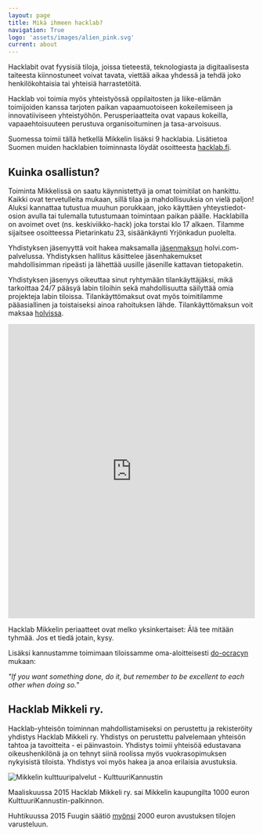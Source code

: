 ```yaml
---
layout: page
title: Mikä ihmeen hacklab?
navigation: True
logo: 'assets/images/alien_pink.svg'
current: about
---
```


Hacklabit ovat fyysisiä tiloja, joissa tieteestä, teknologiasta ja digitaalisesta taiteesta kiinnostuneet voivat tavata, viettää aikaa yhdessä ja tehdä joko henkilökohtaisia tai yhteisiä harrastetöitä.

Hacklab voi toimia myös yhteistyössä oppilaitosten ja liike-elämän toimijoiden kanssa tarjoten paikan vapaamuotoiseen kokeilemiseen ja innovatiiviseen yhteistyöhön. Perusperiaatteita ovat vapaus kokeilla, vapaaehtoisuuteen perustuva organisoituminen ja tasa-arvoisuus.

Suomessa toimii tällä hetkellä Mikkelin lisäksi 9 hacklabia. Lisätietoa Suomen muiden hacklabien toiminnasta löydät osoitteesta [hacklab.fi](http://hacklab.fi/).

## Kuinka osallistun?

Toiminta Mikkelissä on saatu käynnistettyä ja omat toimitilat on hankittu. Kaikki ovat tervetulleita mukaan, sillä tilaa ja mahdollisuuksia on vielä paljon! Aluksi kannattaa tutustua muuhun porukkaan, joko käyttäen yhteystiedot-osion avulla tai tulemalla tutustumaan toimintaan paikan päälle. Hacklabilla on avoimet ovet (ns. keskiviikko-hack) joka torstai klo 17 alkaen. Tilamme sijaitsee osoitteessa Pietarinkatu 23, sisäänkäynti Yrjönkadun puolelta.

Yhdistyksen jäsenyyttä voit hakea maksamalla <a href="https://holvi.com/shop/hacklabmikkeli/product/8b2a67ea30ddcc96eaac32c7333f3d2c/">jäsenmaksun</a> holvi.com-palvelussa. Yhdistyksen hallitus käsittelee jäsenhakemukset mahdollisimman ripeästi ja lähettää uusille jäsenille kattavan tietopaketin.

Yhdistyksen jäsenyys oikeuttaa sinut ryhtymään tilankäyttäjäksi, mikä tarkoittaa 24/7 pääsyä labin tiloihin sekä mahdollisuutta säilyttää omia projekteja labin tiloissa. Tilankäyttömaksut ovat myös toimitilamme pääasiallinen ja toistaiseksi ainoa rahoituksen lähde. Tilankäyttömaksun voit maksaa <a href="https://holvi.com/shop/hacklabmikkeli/">holvissa</a>.

<iframe src="https://www.google.com/maps/embed?pb=!1m0!3m2!1sfi!2sfi!4v1444644168604!6m8!1m7!1sfFfEZGVBQk0hhuyQbtij5A!2m2!1d61.69336630668235!2d27.26287428670665!3f271.04785057574526!4f-19.484795258875508!5f0.7820865974627469" style="width:100%;height:600px;" frameborder="0" style="border:0" allowfullscreen></iframe>

Hacklab Mikkelin periaatteet ovat melko yksinkertaiset: Älä tee mitään tyhmää. Jos et tiedä jotain, kysy.

Lisäksi kannustamme toimimaan tiloissamme oma-aloitteisesti <a href="https://www.noisebridge.net/wiki/Do-ocracy">do-ocracyn</a> mukaan: 

*"If you want something done, do it, but remember to be excellent to each other when doing so."*

## Hacklab Mikkeli ry.

Hacklab-yhteisön toiminnan mahdollistamiseksi on perustettu ja rekisteröity yhdistys Hacklab Mikkeli ry. Yhdistys on perustettu palvelemaan yhteisön tahtoa ja tavoitteita - ei päinvastoin. Yhdistys toimii yhteisöä edustavana oikeushenkilönä ja on tehnyt siinä roolissa myös vuokrasopimuksen nykyisistä tiloista. Yhdistys voi myös hakea ja anoa erilaisia avustuksia. 

<img src="{{ site.baseurl }}public/images/kulttuurikannustin.png" alt="Mikkelin kulttuuripalvelut - KulttuuriKannustin" />

Maaliskuussa 2015 Hacklab Mikkeli ry. sai Mikkelin kaupungilta 1000 euron KulttuuriKannustin-palkinnon.

Huhtikuussa 2015 Fuugin säätiö <a href="http://fuug.fi/2015/hacklab-mikkelin-varustaminen/">myönsi</a> 2000 euron avustuksen tilojen varusteluun.
